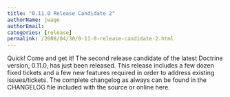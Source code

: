 ```yaml
---
title: "0.11.0 Release Candidate 2"
authorName: jwage
authorEmail:
categories: [release]
permalink: /2008/04/30/0-11-0-release-candidate-2.html
---
```

Quick! Come and get it! The second release candidate of the latest
Doctrine version, 0.11.0, has just been released. This release includes
a few dozen fixed tickets and a few new features required in order to
address existing issues/tickets. The complete changelog as always can be
found in the CHANGELOG file included with the source or online here.
